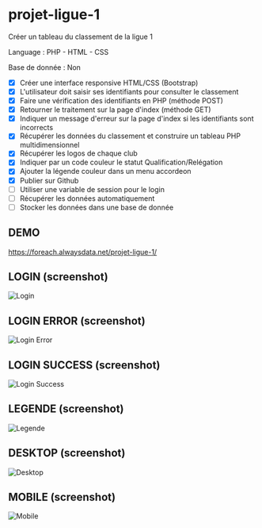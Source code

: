 # projet-ligue-1
Créer un tableau du classement de la ligue 1

Language : PHP - HTML - CSS

Base de donnée : Non

- [x] Créer une interface responsive HTML/CSS (Bootstrap)
- [x] L'utilisateur doit saisir ses identifiants pour consulter le classement
- [x] Faire une vérification des identifiants en PHP (méthode POST)
- [x] Retourner le traitement sur la page d'index (méthode GET)
- [x] Indiquer un message d'erreur sur la page d'index si les identifiants sont incorrects
- [x] Récupérer les données du classement et construire un tableau PHP multidimensionnel
- [x] Récupérer les logos de chaque club
- [x] Indiquer par un code couleur le statut Qualification/Relégation
- [x] Ajouter la légende couleur dans un menu accordeon
- [x] Publier sur Github
- [ ] Utiliser une variable de session pour le login
- [ ] Récupérer les données automatiquement
- [ ] Stocker les données dans une base de donnée

## DEMO
https://foreach.alwaysdata.net/projet-ligue-1/

## LOGIN (screenshot)

![Login](/assets/screen/01.login.jpg)

## LOGIN ERROR (screenshot)

![Login Error](/assets/screen/02.error.jpg)

## LOGIN SUCCESS (screenshot)

![Login Success](/assets/screen/03.success.jpg)

## LEGENDE (screenshot)

![Legende](/assets/screen/04.legende.jpg)

## DESKTOP (screenshot)

![Desktop](/assets/screen/05.desktop.jpg)

## MOBILE (screenshot)

![Mobile](/assets/screen/06.mobile.jpg)

